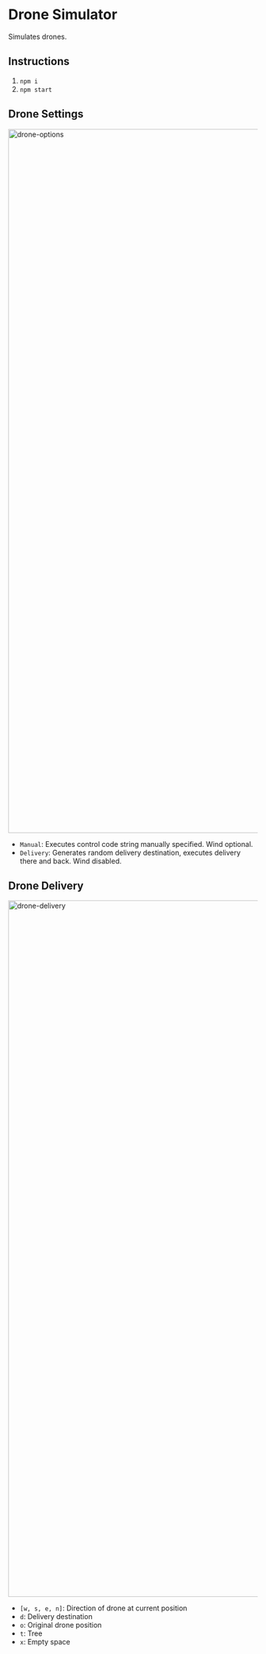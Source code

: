 # Drone Simulator
Simulates drones.

## Instructions
1. `npm i`
2. `npm start`
   
## Drone Settings
<img width="1419" alt="drone-options" src="https://github.com/user-attachments/assets/af238d4d-878d-43b4-b3e2-0aa88dec3f53">

* `Manual`: Executes control code string manually specified. Wind optional.
* `Delivery`: Generates random delivery destination, executes delivery there and back. Wind disabled.

## Drone Delivery
<img width="1404" alt="drone-delivery" src="https://github.com/user-attachments/assets/9bc2f019-e067-4cc5-8ebd-2c4f334cbe0b">

* `[w, s, e, n]`: Direction of drone at current position
* `d`: Delivery destination
* `o`: Original drone position
* `t`: Tree
* `x`: Empty space
